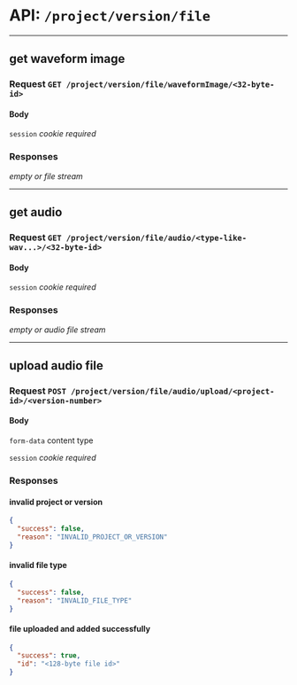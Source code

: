 # API: `/project/version/file`

---
## get waveform image

### Request `GET /project/version/file/waveformImage/<32-byte-id>`

#### Body

`session` _cookie required_

### Responses

_empty or file stream_

---
## get audio

### Request `GET /project/version/file/audio/<type-like-wav...>/<32-byte-id>`

#### Body

`session` _cookie required_

### Responses

_empty or audio file stream_

---
## upload audio file

### Request `POST /project/version/file/audio/upload/<project-id>/<version-number>`

#### Body

`form-data` content type

`session` _cookie required_

### Responses

#### invalid project or version

```json
{
  "success": false,
  "reason": "INVALID_PROJECT_OR_VERSION"
}
```

#### invalid file type

```json
{
  "success": false,
  "reason": "INVALID_FILE_TYPE"
}
```

#### file uploaded and added successfully

```json
{
  "success": true,
  "id": "<128-byte file id>"
}
```
